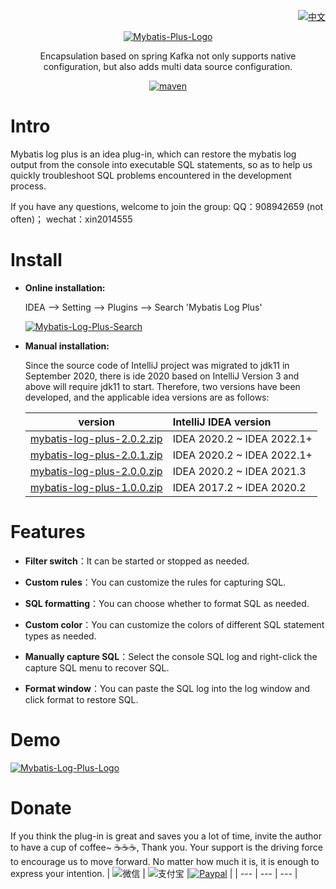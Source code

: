 <p align="right">
  <a href="https://github.com/pg-liudong/mybatis-log-plus-usage/blob/main/README.zh.md">
   <img alt="中文" src="https://img.shields.io/badge/-中文-blue">
  </a>
</p>

<p align="center">
  <a href="https://github.com/pg-liudong/mybatis-log-plus-usage">
   <img alt="Mybatis-Plus-Logo" src="https://raw.githubusercontent.com/pg-liudong/pic-bed/main/bird-280.svg">
  </a>
</p>

<p align="center">
  Encapsulation based on spring Kafka not only supports native configuration, but also adds multi data source configuration.
</p>

<p align="center">
  <a href="https://plugins.jetbrains.com/plugin/18429-mybatis-log-plus">
    <img alt="maven" src="https://img.shields.io/badge/version-2.0.2-0A7DBA">
  </a>
</p>

# Intro


Mybatis log plus is an idea plug-in, which can restore the mybatis log output from the console into executable SQL statements, so as to help us quickly troubleshoot SQL problems encountered in the development process.

If you have any questions, welcome to join the group: QQ：908942659 (not often)； wechat：xin2014555

# Install

- **Online installation:**

    IDEA --> Setting --> Plugins --> Search 'Mybatis Log Plus'
    
    <a href="https://github.com/pg-liudong/mybatis-log-plus-usage">
        <img alt="Mybatis-Log-Plus-Search" src="https://raw.githubusercontent.com/pg-liudong/pic-bed/main/202201212305520.png">
    </a>

- **Manual installation:**

    Since the source code of IntelliJ project was migrated to jdk11 in September 2020, there is ide 2020 based on IntelliJ Version 3 and above will require jdk11 to start.           Therefore, two versions have been developed, and the applicable idea versions are as follows:

    |version              |IntelliJ IDEA version|
    |:--------------------------:|:--------------------------------|
    | [mybatis-log-plus-2.0.2.zip](https://github.com/pg-liudong/mybatis-log-plus-usage/raw/main/mybatis-log-plus-2.0.2.zip)|IDEA 2020.2 ~ IDEA 2022.1+|
    | [mybatis-log-plus-2.0.1.zip](https://github.com/pg-liudong/mybatis-log-plus-usage/raw/main/mybatis-log-plus-2.0.1.zip)|IDEA 2020.2 ~ IDEA 2022.1+|
    | [mybatis-log-plus-2.0.0.zip](https://github.com/pg-liudong/mybatis-log-plus-usage/raw/main/mybatis-log-plus-2.0.0.zip)|IDEA 2020.2 ~ IDEA 2021.3|
    | [mybatis-log-plus-1.0.0.zip](https://github.com/pg-liudong/mybatis-log-plus-usage/raw/main/mybatis-log-plus-1.0.0.zip)|IDEA 2017.2 ~ IDEA 2020.2|
  
# Features


- **Filter switch**：It can be started or stopped as needed.

- **Custom rules**：You can customize the rules for capturing SQL.

- **SQL formatting**：You can choose whether to format SQL as needed.

- **Custom color**：You can customize the colors of different SQL statement types as needed.

- **Manually capture SQL**：Select the console SQL log and right-click the capture SQL menu to recover SQL.

- **Format window**：You can paste the SQL log into the log window and click format to restore SQL.

# Demo

<a href="https://github.com/pg-liudong/mybatis-log-plus-usage">
   <img alt="Mybatis-Log-Plus-Logo" src="https://raw.githubusercontent.com/pg-liudong/pic-bed/main/202201142233788.jpg">
</a>

# Donate

If you think the plug-in is great and saves you a lot of time, invite the author to have a cup of coffee~ ☕☕☕, Thank you. Your support is the driving force to encourage us to move forward. No matter how much it is, it is enough to express your intention.
| ![微信](https://raw.githubusercontent.com/pg-liudong/pic-bed/main/wechat.jpg) | ![支付宝](https://raw.githubusercontent.com/pg-liudong/pic-bed/main/AliPay.jpg) |[![Paypal](https://raw.githubusercontent.com/pg-liudong/pic-bed/main/202202101456821.png)](https://paypal.me/3228389063) |
| --- | --- | --- |

